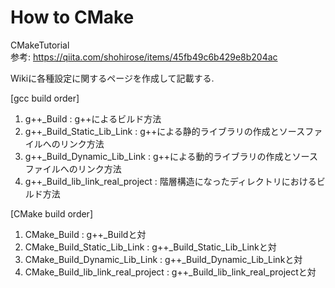 # How to CMake
CMakeTutorial</br>
参考: https://qiita.com/shohirose/items/45fb49c6b429e8b204ac </br>

Wikiに各種設定に関するページを作成して記載する.</br>

[gcc build order]</br>
1. g++_Build : g++によるビルド方法</br>
2. g++_Build_Static_Lib_Link : g++による静的ライブラリの作成とソースファイルへのリンク方法</br>
3. g++_Build_Dynamic_Lib_Link : g++による動的ライブラリの作成とソースファイルへのリンク方法</br>
4. g++_Build_lib_link_real_project : 階層構造になったディレクトリにおけるビルド方法</br>

[CMake build order]</br>
1. CMake_Build : g++_Buildと対</br>
2. CMake_Build_Static_Lib_Link : g++_Build_Static_Lib_Linkと対</br>
3. CMake_Build_Dynamic_Lib_Link : g++_Build_Dynamic_Lib_Linkと対</br>
4. CMake_Build_lib_link_real_project : g++_Build_lib_link_real_projectと対</br>

